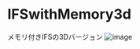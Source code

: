 # IFSwithMemory3d
メモリ付きIFSの3Dバージョン
![image](https://github.com/fukugansai/IFSwithMemory3d/assets/43979686/08ee6a3a-02e2-4376-b89f-62080a01223b)

